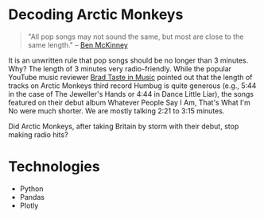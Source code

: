 # Decoding Arctic Monkeys

> "All pop songs may not sound the same, but most are close to the same length." – [Ben McKinney](https://www.vox.com/2014/8/18/6003271/why-are-songs-3-minutes-long)

It is an unwritten rule that pop songs should be no longer than 3 minutes. Why? The length of 3 minutes very radio-friendly. While the popular YouTube music reviewer [Brad Taste in Music](https://www.youtube.com/channel/UChwbfG8UvnLOJ_WgRiAaPBA) pointed out that the length of tracks on Arctic Monkeys third record Humbug is quite generous (e.g., 5:44 in the case of The Jeweller's Hands or 4:44 in Dance Little Liar), the songs featured on their debut album Whatever People Say I Am, That's What I'm No were much shorter. We are mostly talking 2:21 to 3:15 minutes. 

Did Arctic Monkeys, after taking Britain by storm with their debut, stop making radio hits? 

# Technologies

- Python
- Pandas
- Plotly
